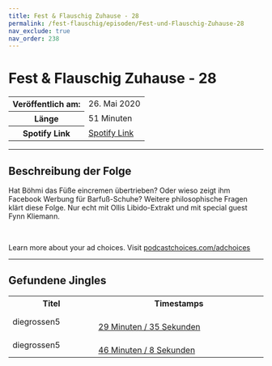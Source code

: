 ```yaml
---
title: Fest & Flauschig Zuhause - 28
permalink: /fest-flauschig/episoden/Fest-und-Flauschig-Zuhause-28
nav_exclude: true
nav_order: 238
---
```


# Fest & Flauschig Zuhause - 28
<table class="resp-table dcf-table dcf-table-responsive dcf-table-bordered dcf-table-striped dcf-w-100%">
                    <tbody>
                        <tr>
                            <th scope="row">Veröffentlich am:</th>
                            <td data-label="Veröffentlich am:">26. Mai 2020</td>
                        </tr>
                        <tr>
                            <th scope="row">Länge </th>
                            <td data-label="Länge ">51 Minuten</td>
                        </tr><tr>
                                <th scope="row">Spotify Link</th>
                                <td data-label="Spotify Link"><a href="https://open.spotify.com/episode/4GRIjDqGx3j0I3RjIdRjgY">Spotify Link</a></td>
                            </tr></tbody>
                </table>

***

## Beschreibung der Folge

<div>
Hat Böhmi das Füße eincremen übertrieben? Oder wieso zeigt ihm Facebook Werbung für Barfuß-Schuhe? Weitere philosophische Fragen klärt diese Folge. Nur echt mit Ollis Libido-Extrakt und mit special guest Fynn Kliemann. <br> <p><br></p><p> </p><p>Learn more about your ad choices. Visit <a href="https://podcastchoices.com/adchoices">podcastchoices.com/adchoices</a></p>  
</div>

***

## Gefundene Jingles

<table style="display: table;">
                                    <tr>
                                        <th class="tableColumnTitle">Titel</th>
                                        <th class="tableColumnTimestamps">Timestamps</th>
                                    </tr>
                                    <tr>
                                <td markdown="span"  class="tableColumnTitle">diegrossen5</td>
                                <td markdown="span" class="tableColumnTimestamps">
                                <br>
                                <a href="https://open.spotify.com/episode/4GRIjDqGx3j0I3RjIdRjgY?t=1775">
                                29 Minuten / 35 Sekunden</a>
                                </td></tr><tr>
                                <td markdown="span"  class="tableColumnTitle">diegrossen5</td>
                                <td markdown="span" class="tableColumnTimestamps">
                                <br>
                                <a href="https://open.spotify.com/episode/4GRIjDqGx3j0I3RjIdRjgY?t=2768">
                                46 Minuten / 8 Sekunden</a>
                                </td></tr></table>